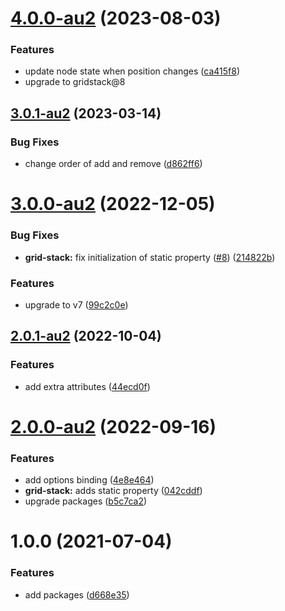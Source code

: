 # [4.0.0-au2](https://github.com/aurelia-ui-toolkits/aurelia-gridstack/compare/v3.0.1-au2...v4.0.0-au2) (2023-08-03)


### Features

* update node state when position changes ([ca415f8](https://github.com/aurelia-ui-toolkits/aurelia-gridstack/commit/ca415f882413b4d1861ed3a0e19ea20b91b6d985))
* upgrade to gridstack@8


## [3.0.1-au2](https://github.com/aurelia-ui-toolkits/aurelia-gridstack/compare/v3.0.0-au2...v3.0.1-au2) (2023-03-14)


### Bug Fixes

* change order of add and remove ([d862ff6](https://github.com/aurelia-ui-toolkits/aurelia-gridstack/commit/d862ff63b818817ebb4c78c23667377f893f8bf0))



# [3.0.0-au2](https://github.com/aurelia-ui-toolkits/aurelia-gridstack/compare/v2.0.1-au2...v3.0.0-au2) (2022-12-05)


### Bug Fixes

* **grid-stack:** fix initialization of static property ([#8](https://github.com/aurelia-ui-toolkits/aurelia-gridstack/issues/8)) ([214822b](https://github.com/aurelia-ui-toolkits/aurelia-gridstack/commit/214822b9533e310806d5f48b5dce97bcad41cceb))


### Features

* upgrade to v7 ([99c2c0e](https://github.com/aurelia-ui-toolkits/aurelia-gridstack/commit/99c2c0e9898dd2a6f7dfc9918d7610590c36f6de))



## [2.0.1-au2](https://github.com/aurelia-ui-toolkits/aurelia-gridstack/compare/v2.0.0-au2...v2.0.1-au2) (2022-10-04)


### Features

* add extra attributes ([44ecd0f](https://github.com/aurelia-ui-toolkits/aurelia-gridstack/commit/44ecd0f5e0424ecdecaee956ecc51d5891d6d9b9))



# [2.0.0-au2](https://github.com/aurelia-ui-toolkits/aurelia-gridstack/compare/1.0.0-au2...2.0.0-au2) (2022-09-16)


### Features

* add options binding ([4e8e464](https://github.com/aurelia-ui-toolkits/aurelia-gridstack/commit/4e8e4640ea5472a65755df52414a1809645bba94))
* **grid-stack:** adds static property ([042cddf](https://github.com/aurelia-ui-toolkits/aurelia-gridstack/commit/042cddf5ebc8a77e3c5594876e2dd762b2d9e542))
* upgrade packages ([b5c7ca2](https://github.com/aurelia-ui-toolkits/aurelia-gridstack/commit/b5c7ca282f956fb22f16c22bd639662c807dc6fd))



# 1.0.0 (2021-07-04)


### Features

* add packages ([d668e35](https://github.com/aurelia-ui-toolkits/aurelia-gridstack/commit/d668e35523a020df344fec248515abc1e3be5872))
